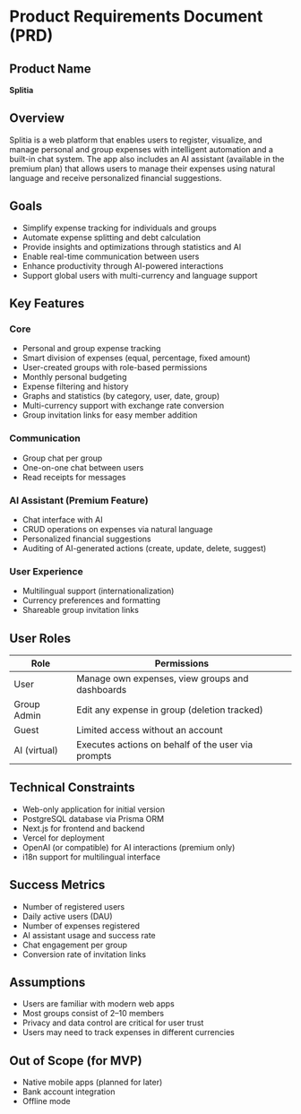 # Product Requirements Document (PRD)

## Product Name
**Splitia**

## Overview
Splitia is a web platform that enables users to register, visualize, and manage personal and group expenses with intelligent automation and a built-in chat system. The app also includes an AI assistant (available in the premium plan) that allows users to manage their expenses using natural language and receive personalized financial suggestions.

## Goals
- Simplify expense tracking for individuals and groups
- Automate expense splitting and debt calculation
- Provide insights and optimizations through statistics and AI
- Enable real-time communication between users
- Enhance productivity through AI-powered interactions
- Support global users with multi-currency and language support

## Key Features

### Core
- Personal and group expense tracking
- Smart division of expenses (equal, percentage, fixed amount)
- User-created groups with role-based permissions
- Monthly personal budgeting
- Expense filtering and history
- Graphs and statistics (by category, user, date, group)
- Multi-currency support with exchange rate conversion
- Group invitation links for easy member addition

### Communication
- Group chat per group
- One-on-one chat between users
- Read receipts for messages

### AI Assistant (Premium Feature)
- Chat interface with AI
- CRUD operations on expenses via natural language
- Personalized financial suggestions
- Auditing of AI-generated actions (create, update, delete, suggest)

### User Experience
- Multilingual support (internationalization)
- Currency preferences and formatting
- Shareable group invitation links

## User Roles

| Role          | Permissions                                             |
|---------------|---------------------------------------------------------|
| User          | Manage own expenses, view groups and dashboards        |
| Group Admin   | Edit any expense in group (deletion tracked)           |
| Guest         | Limited access without an account                      |
| AI (virtual)  | Executes actions on behalf of the user via prompts     |

## Technical Constraints
- Web-only application for initial version
- PostgreSQL database via Prisma ORM
- Next.js for frontend and backend
- Vercel for deployment
- OpenAI (or compatible) for AI interactions (premium only)
- i18n support for multilingual interface

## Success Metrics
- Number of registered users
- Daily active users (DAU)
- Number of expenses registered
- AI assistant usage and success rate
- Chat engagement per group
- Conversion rate of invitation links

## Assumptions
- Users are familiar with modern web apps
- Most groups consist of 2–10 members
- Privacy and data control are critical for user trust
- Users may need to track expenses in different currencies

## Out of Scope (for MVP)
- Native mobile apps (planned for later)
- Bank account integration
- Offline mode